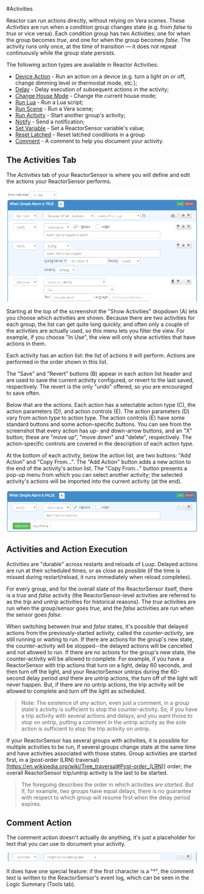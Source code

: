#Activities

Reactor can run actions directly, without relying on Vera scenes.
These _Activities_ are run when a condition group changes state (e.g. from _false_ to _true_ or vice versa). Each condition group has two Activities: one for when the group becomes *true*, and one for when the group becomes *false*. The activity runs only once, at the time of transition &mdash; it does not repeat continuously while the group state persists.

The following action types are available in Reactor Activities:

* [Device Action](Device-Action.md) - Run an action on a device (e.g. turn a light on or off, change dimming level or thermostat mode, etc.);
* [Delay](Delay-Action.md) - Delay execution of subsequent actions in the activity;
* [Change House Mode](Change-House-Mode-Action.md) - Change the current house mode;
* [Run Lua](Run-Lua-Action.md) - Run a Lua script;
* [Run Scene](Run-Scene-Action.md) - Run a Vera scene;
* [Run Activity](Run-Activity-Action.md) - Start another group's activity;
* [Notify](Notify-Action.md) - Send a notification;
* [Set Variable](Set-Variable-Action.md) - Set a ReactorSensor variable's value;
* [Reset Latched](Reset-Latched-Action.md) - Reset latched conditions in a group
* [Comment](#comment-action) - A comment to help you document your activity.

## The Activities Tab

The _Activities_ tab of your ReactorSensor is where you will define and edit the actions your ReactorSensor performs.

![The Activities Editor](images/activities-editor.png)

Starting at the top of the screenshot the "Show Activities" dropdown (A) lets you choose which activities are shown. Because there are two activities for each group, the list can get quite long quickly, and often only a couple of the activities are actually used, so this menu lets you filter the view. For example, if you choose "In Use", the view will only show activities that have actions in them.

Each activity has an action list: the list of actions it will perform. Actions are performed in the order shown in this list.

The "Save" and "Revert" buttons (B) appear in each action list header and are used to save the current activity configured, or revert to the last saved, respectively. The revert is the only "undo" offered, so you are encouraged to save often.

Below that are the actions. Each action has a selectable action type (C), the action parameters (D), and action controls (E). The action parameters (D) vary from action type to action type. The action controls (E) have some standard buttons and some action-specific buttons. You can see from the screenshot that every action has up- and down-arrow buttons, and an "X" button; these are "move up", "move down" and "delete", respectively. The action-specific controls are covered in the description of each action type.

At the bottom of each activity, below the action list, are two buttons: "Add Action" and "Copy From...". The "Add Action" button adds a new action to the end of the activity's action list. The "Copy From..." button presents a pop-up menu from which you can select another activity; the selected activity's actions will be imported into the current activity (at the end).

![Action List Footer](images/activity-editor-bottom.png)

## Activities and Action Execution

Activities are "durable" across restarts and reloads of Luup. Delayed actions are run at their scheduled times, or as close as possible (if the time is missed during restart/reload, it runs immediately when reload completes).

For every group, and for the overall state of the ReactorSensor itself, there is a *true* and *false* activity (the ReactorSensor-level activities are referred to as the *trip* and *untrip* activities for historical reasons). The *true* activities are run when the group/sensor goes *true*, and the *false* activities are run when the sensor goes *false*.

When switching between *true* and *false* states, it's possible that delayed actions from the previously-started activity, called the *counter-activity*, are still running or waiting to run. If there are actions for the group's new state, the counter-activity will be stopped--the delayed actions will be cancelled and not allowed to run. If there are no actions for the group's new state, the counter-activity will be allowed to complete. For example, if you have a ReactorSensor with trip actions that turn on a light, delay 60 seconds, and then turn off the light, and your ReactorSensor untrips during the 60-second delay period *and* there are untrip actions, the turn off of the light will never happen. But, if there are no untrip actions, the trip activity will be allowed to complete and turn off the light as scheduled.

> Note: The existence of *any* action, even just a comment, in a group state's activity is sufficient to stop the counter-activity. So, if you have a trip activity with several actions and delays, and you want those to stop on untrip, putting a comment in the untrip activity as the sole action is sufficient to stop the trip activity on untrip.

If your ReactorSensor has several groups with activities, it is possible for multiple activities to be run, if several groups change state at the same time and have activities associated with those states. Group activities are started first, in a (post-order (LRN) traversal)[https://en.wikipedia.org/wiki/Tree_traversal#Post-order_(LRN)] order; the overall ReactorSensor trip/untrip activity is the last to be started.

> The foregoing describes the order in which activities are *started*. But if, for example, two groups have equal delays, there is no guarantee with respect to which group will resume first when the delay period expires.

## Comment Action

The comment action doesn't actually do anything, it's just a placeholder for text that you can use to document your activity.

![A Comment "action"](images/comment-action.png)

It does have one special feature: if the first character is a "*", the comment text is written to the ReactorSensor's event log, which can be seen in the Logic Summary (Tools tab).
